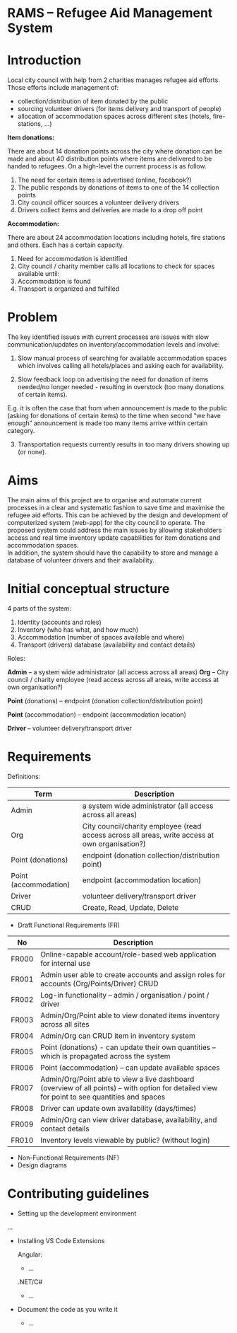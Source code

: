 # RAMS – Refugee Aid Management System

# Introduction

Local city council with help from 2 charities manages refugee aid efforts. Those efforts include management of:
-	collection/distribution of item donated by the public
-	sourcing volunteer drivers (for items delivery and transport of people)
-	allocation of accommodation spaces across different sites (hotels, fire-stations, ...)




**Item donations:**

There are about 14 donation points across the city where donation can be made and about 40 distribution points where items are delivered to be handed to refugees. On a high-level the current process is as follow.

1.	The need for certain items is advertised (online, facebook?)
2.	The public responds by donations of items to one of the 14 collection points
3.	City council officer sources a volunteer delivery drivers 
4.	Drivers collect items and deliveries are made to a drop off point



**Accommodation:**

There are about 24 accommodation locations including hotels, fire stations and others. Each has a certain capacity.
1.	Need for accommodation is identified
2.	City council / charity member calls all locations to check for spaces available until:
3.	Accommodation is found
4.	Transport is organized and fulfilled


# Problem

The key identified issues with current processes are issues with slow communication/updates on inventory/accommodation levels and involve:

1. Slow manual process of searching for available accommodation spaces which involves calling all hotels/places and asking each for availability.


2. Slow feedback loop on advertising the need for donation of items needed/no longer needed - resulting in overstock (too many donations of certain items).

E.g. it is often the case that from when announcement is made to the public (asking for donations of certain items) to the time when second “we have enough” announcement is made too many items arrive within certain category. 

3. Transportation requests currently results in too many drivers showing up (or none).


# Aims
The main aims of this project are to organise and automate current processes in a clear and systematic fashion to save time and maximise the refugee aid efforts.
This can be achieved by the design and development of computerized system (web-app) for the city council to operate. The proposed system could address the main issues by allowing stakeholders access and real time inventory update capabilities for item donations and accommodation spaces.  
In addition, the system should have the capability to store and manage a database of volunteer drivers and their availability.  



# Initial conceptual structure
4 parts of the system:

1.	Identity (accounts and roles)
3.	Inventory (who has what, and how much)
4.	Accommodation (number of spaces available and where)
5.	Transport (drivers) database (availability and contact details)


Roles:

**Admin** – a system wide administrator (all access across all areas)
**Org** – City council / charity employee (read access across all areas, write access at own organisation?)

**Point** (donations) – endpoint (donation collection/distribution point)

**Point** (accommodation) – endpoint (accommodation location)

**Driver** – volunteer delivery/transport driver


# Requirements

Definitions:

| Term | Description |
| ---- | ----------- |
| Admin | a system wide administrator (all access across all areas) |
| Org | City council/charity employee (read access across all areas, write access at own organisation?) |
| Point (donations) | endpoint (donation collection/distribution point) | 
| Point (accommodation) | endpoint (accommodation location) |
| Driver | volunteer delivery/transport driver |
| CRUD | Create, Read, Update, Delete |


  - Draft Functional Requirements (FR)

| No    | Description |
| ----- | ----------- |
| FR000 |	Online-capable account/role-based web application for internal use |
| FR001 |	Admin user able to create accounts and assign roles for accounts (Org/Points/Driver) CRUD |
| FR002 |	Log-in functionality – admin / organisation / point / driver |
| FR003 |	Admin/Org/Point able to view donated items inventory across all sites |
| FR004 |	Admin/Org can CRUD item in inventory system |
| FR005 |	Point (donations) - can update their own quantities – which is propagated across the system |
| FR006 |	Point (accommodation) – can update available spaces |
| FR007 |	Admin/Org/Point able to view a live dashboard (overview of all points) – with option for detailed view for point to see quantities and spaces |
| FR008 |	Driver can update own availability (days/times) |
| FR009 |	Admin/Org can view driver database, availability, and contact details |
| FR010 |	Inventory levels viewable by public? (without login) |



  - Non-Functional Requirements (NF)
  - Design diagrams

# Contributing guidelines
  - Setting up the development environment

  ...
  
  - Installing VS Code Extensions
        
      Angular:
       - ...

      .NET/C#
       - ...
  - Document the code as you write it
      - ...
